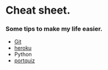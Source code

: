 # Cheat sheet.

### Some tips to make my life easier.

- [Git](git_cheat_sheet.md)
- [heroku](heroku_CLI.md)
- Python
- [portquiz](http://portquiz.net/)
